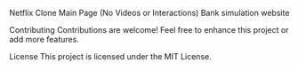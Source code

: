 Netflix Clone Main Page (No Videos or Interactions)
Bank simulation website


Contributing
Contributions are welcome! Feel free to enhance this project or add more features.

License
This project is licensed under the MIT License.
